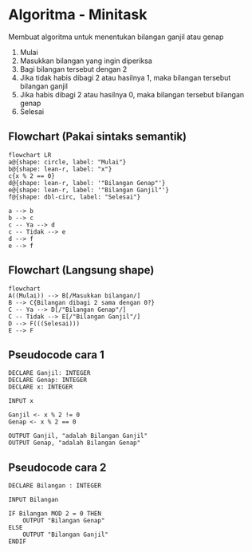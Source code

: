 # Algoritma - Minitask 
Membuat algoritma untuk menentukan bilangan ganjil atau genap
1. Mulai
2. Masukkan bilangan yang ingin diperiksa
2. Bagi bilangan tersebut dengan 2
3. Jika tidak habis dibagi 2 atau hasilnya 1, maka bilangan tersebut bilangan ganjil
4. Jika habis dibagi 2 atau hasilnya 0, maka bilangan tersebut bilangan genap
5. Selesai

## Flowchart (Pakai sintaks semantik)
```mermaid
flowchart LR
a@{shape: circle, label: "Mulai"}
b@{shape: lean-r, label: "x"}
c{x % 2 == 0}
d@{shape: lean-r, label: '"Bilangan Genap"'}
e@{shape: lean-r, label: '"Bilangan Ganjil"'}
f@{shape: dbl-circ, label: "Selesai"}

a --> b
b --> c
c -- Ya --> d
c -- Tidak --> e
d --> f
e --> f 

```

## Flowchart (Langsung shape)

```mermaid
flowchart
A((Mulai)) --> B[/Masukkan bilangan/] 
B --> C{Bilangan dibagi 2 sama dengan 0?}
C -- Ya --> D[/"Bilangan Genap"/]
C -- Tidak --> E[/"Bilangan Ganjil"/]
D --> F(((Selesai)))
E --> F
```
## Pseudocode cara 1
```
DECLARE Ganjil: INTEGER
DECLARE Genap: INTEGER
DECLARE x: INTEGER

INPUT x

Ganjil <- x % 2 != 0
Genap <- x % 2 == 0

OUTPUT Ganjil, "adalah Bilangan Ganjil"
OUTPUT Genap, "adalah Bilangan Genap"
```

## Pseudocode cara 2
```
DECLARE Bilangan : INTEGER

INPUT Bilangan

IF Bilangan MOD 2 = 0 THEN
    OUTPUT "Bilangan Genap"
ELSE
    OUTPUT "Bilangan Ganjil"
ENDIF
```